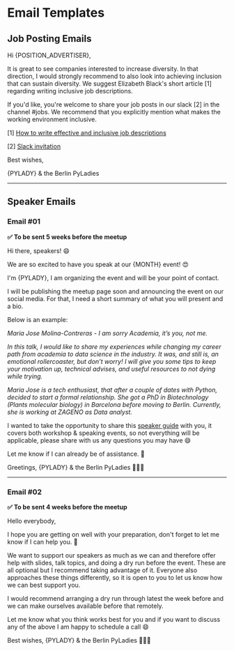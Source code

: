 # Email Templates


## Job Posting Emails

Hi {POSITION_ADVERTISER}, 

It is great to see companies interested to increase diversity. In that direction, I would strongly recommend to also look into achieving inclusion that can sustain diversity. We suggest Elizabeth Black's short article [1] regarding writing inclusive job descriptions.

If you'd like, you're welcome to share your job posts in our slack [2] in the channel #jobs. We recommend that you explicitly mention what makes the working environment inclusive.

[1] [How to write effective and inclusive job descriptions](https://medium.com/@meb_57007/writing-effective-and-inclusive-job-descriptions-ace2a302f30a)

[2] [Slack invitation](https://pyladies-berlin.herokuapp.com/)

Best wishes,

{PYLADY} & the Berlin PyLadies

---


## Speaker Emails

### Email #01

**:white_check_mark: To be sent 5 weeks before the meetup**

Hi there, speakers! :smile:

We are so excited to have you speak at our {MONTH} event! :heart_eyes:

I'm {PYLADY}, I am organizing the event and will be your point of contact.

I will be publishing the meetup page soon and announcing the event on our social media. For that, I need a short summary of what you will present and a bio.

Below is an example:

*Maria Jose Molina-Contreras - I am sorry Academia, it’s you, not me.*

*In this talk, I would like to share my experiences while changing my career path
from academia to data science in the industry. It was, and still is, an emotional
rollercoaster, but don’t worry! I will give you some tips to keep your motivation up,
technical advises, and useful resources to not dying while trying.*

*Maria Jose is a tech enthusiast, that after a couple of dates with Python, decided
to start a formal relationship. She got a PhD in Biotechnology (Plants molecular
biology) in Barcelona before moving to Berlin. Currently, she is working at ZAGENO
as Data analyst.*

I wanted to take the opportunity to share this [speaker guide](speakers-guide.md) with you, it covers both workshop & speaking events, so not everything will be applicable, please share with us any questions you may have :smile:

Let me know if I can already be of assistance. :ribbon:

Greetings,
{PYLADY} & the Berlin PyLadies :woman_technologist::snake:

---------------------------------------------------------------------------------------------

### Email #02

**:white_check_mark: To be sent 4 weeks before the meetup**

Hello everybody,

I hope you are getting on well with your preparation, don't forget to let me know if I can help you. :ribbon:

We want to support our speakers as much as we can and therefore offer help with slides, talk topics, and doing a dry run before the event. These are all optional but I recommend taking advantage of it. Everyone also approaches these things differently, so it is open to you to let us know how we can best support you.

I would recommend arranging a dry run through latest the week before and we can make ourselves available before that remotely.

Let me know what you think works best for you and if you want to discuss any of the above I am happy to schedule a call :smile:

Best wishes,
{PYLADY} & the Berlin PyLadies :woman_technologist::snake:

